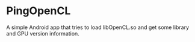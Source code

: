# PingOpenCL
A simple Android app that tries to load libOpenCL.so and get some library and GPU version information. 
